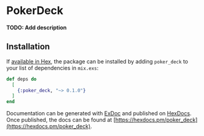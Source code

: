 # PokerDeck

**TODO: Add description**

## Installation

If [available in Hex](https://hex.pm/docs/publish), the package can be installed
by adding `poker_deck` to your list of dependencies in `mix.exs`:

```elixir
def deps do
  [
    {:poker_deck, "~> 0.1.0"}
  ]
end
```

Documentation can be generated with [ExDoc](https://github.com/elixir-lang/ex_doc)
and published on [HexDocs](https://hexdocs.pm). Once published, the docs can
be found at [https://hexdocs.pm/poker_deck](https://hexdocs.pm/poker_deck).

